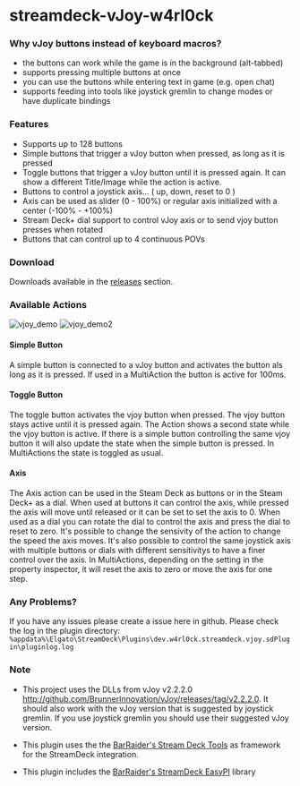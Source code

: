 # streamdeck-vJoy-w4rl0ck

### Why vJoy buttons instead of keyboard macros?

- the buttons can work while the game is in the background (alt-tabbed)
- supports pressing multiple buttons at once
- you can use the buttons while entering text in game (e.g. open chat)
- supports feeding into tools like joystick gremlin to change modes or have duplicate bindings

### Features

- Supports up to 128 buttons
- Simple buttons that trigger a vJoy button when pressed, as long as it is pressed
- Toggle buttons that trigger a vJoy button until it is pressed again. It can show a different Title/Image while the action is active.
- Buttons to control a joystick axis... ( up, down, reset to 0 )
- Axis can be used as slider (0 - 100%) or regular axis initialized with a center (-100% - +100%)
- Stream Deck+ dial support to control vJoy axis or to send vjoy button presses when rotated
- Buttons that can control up to 4 continuous POVs

### Download

Downloads available in the [releases](https://github.com/bastianh/streamdeck-vjoy-w4rl0ck/releases) section.

### Available Actions

![vjoy_demo](https://github.com/bastianh/streamdeck-vjoy-w4rl0ck/assets/17590/f528fc4a-83e2-4eb5-9f27-414e96fe7b40) ![vjoy_demo2](https://github.com/bastianh/streamdeck-vjoy-w4rl0ck/assets/17590/b5d401df-d58a-4be9-be27-339b5b0f0a99)

#### Simple Button

A simple button is connected to a vJoy button and activates the button als long as it is pressed.
If used in a MultiAction the button is active for 100ms.

#### Toggle Button 

The toggle button activates the vjoy button when pressed. The vjoy button stays active until it is pressed again. The Action shows a second state while the vjoy button is active.
If there is a simple button controlling the same vjoy button it will also update the state when the simple button is pressed.
In MultiActions the state is toggled as usual.

#### Axis 

The Axis action can be used in the Steam Deck as buttons or in the Steam Deck+ as a dial.
When used at buttons it can control the axis, while pressed the axis will move until released or it can be set to set the axis to 0.
When used as a dial you can rotate the dial to control the axis and press the dial to reset to zero.
It's possible to change the sensivity of the action to change the speed the axis moves.
It's also possible to control the same joystick axis with multiple buttons or dials with different sensitivitys to have a finer control over the axis.
In MultiActions, depending on the setting in the property inspector, it will reset the axis to zero or move the axis for one step.

### Any Problems?

If you have any issues please create a issue here in github. Please check the log in the plugin directory: `%appdata%\Elgato\StreamDeck\Plugins\dev.w4rl0ck.streamdeck.vjoy.sdPlugin\pluginlog.log` 

### Note

- This project uses the DLLs from vJoy v2.2.2.0 http://github.com/BrunnerInnovation/vJoy/releases/tag/v2.2.2.0. 
It should also work with the vJoy version that is suggested by joystick gremlin. If you use joystick gremlin you should use their suggested vJoy version. 

- This plugin uses the the [BarRaider's Stream Deck Tools](https://github.com/BarRaider/streamdeck-tools) as framework for the StreamDeck integration.

- This plugin includes the [BarRaider's StreamDeck EasyPI](https://github.com/BarRaider/streamdeck-easypi) library

